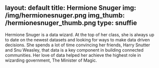 layout: default
title: Hermione Snuger
img: /img/hermionesnuger.png
img_thumb: /hermionesnuger_thumb.png
type: snuffie
---

Hermione Snuger is a data wizard. At the top of her class, she is always up to date on the newest datasets and looking for ways to make data driven decisions. She spends a lot of time convincing her friends, Harry Snutter and Snu Weasley, that data is a key component in building connected communities. Her love of data helped her achieve the highest role in wizarding government, The Minister of Magic. 